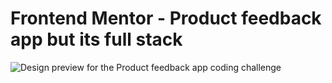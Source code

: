 # Frontend Mentor - Product feedback app but its full stack 

![Design preview for the Product feedback app coding challenge](./preview.jpg)
